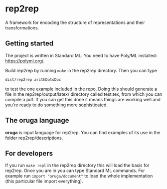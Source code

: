 # rep2rep

A framework for encoding the structure of representations and their transformations.

## Getting started

The project is written in Standard ML. You need to have Poly/ML installed: https://polyml.org/.

Build rep2rep by running `make` in the rep2rep directory. Then you can type
```
dist/rep2rep arithDotsDoc
```
to test the one example included in the repo. Doing this should generate a file in the rep2rep/output/latex/ directory called test.tex, from which you can compile a pdf. If you can get this done it means things are working well and you're ready to do something more sophisticated.

## The oruga language
**oruga** is input language for rep2rep. You can find examples of its use in the folder rep2rep/descriptions.

## For developers
If you run `make repl` in the rep2rep directory this will load the basis for rep2rep. Once you are in you can type Standard ML commands. For example run `import "oruga/document"` to load the whole implementation (this particular file import everything).
